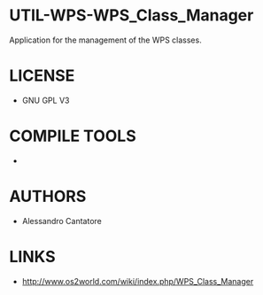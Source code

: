 # UTIL-WPS-WPS_Class_Manager
Application for the management of the WPS classes.

LICENSE
===============
* GNU GPL V3

COMPILE TOOLS
===============
* 
 
AUTHORS
===============
* Alessandro Cantatore

LINKS
===============
* http://www.os2world.com/wiki/index.php/WPS_Class_Manager
